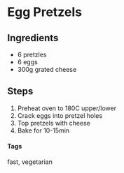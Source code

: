 # Egg Pretzels

## Ingredients

* 6 pretzles 
* 6 eggs 
* 300g grated cheese

## Steps

1. Preheat oven to 180C upper/lower
2. Crack eggs into pretzel holes
3. Top pretzels with cheese
4. Bake for 10-15min

#### Tags
fast, vegetarian

